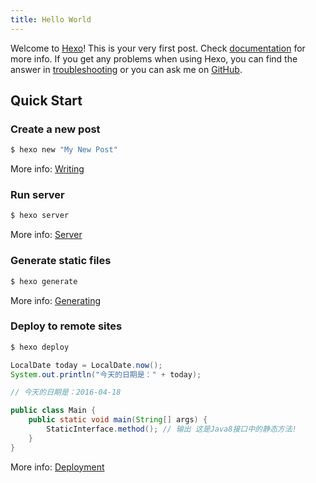 ```yaml
---
title: Hello World
---
```

Welcome to [Hexo](https://hexo.io/)! This is your very first post. Check [documentation](https://hexo.io/docs/) for more info. If you get any problems when using Hexo, you can find the answer in [troubleshooting](https://hexo.io/docs/troubleshooting.html) or you can ask me on [GitHub](https://github.com/hexojs/hexo/issues).

## Quick Start

### Create a new post

``` bash
$ hexo new "My New Post"
```

More info: [Writing](https://hexo.io/docs/writing.html)

### Run server

``` bash
$ hexo server
```

More info: [Server](https://hexo.io/docs/server.html)

### Generate static files

``` bash
$ hexo generate
```

More info: [Generating](https://hexo.io/docs/generating.html)

### Deploy to remote sites

``` bash
$ hexo deploy
```


```java
LocalDate today = LocalDate.now();
System.out.println("今天的日期是：" + today);

// 今天的日期是：2016-04-18
```

```java
public class Main {
    public static void main(String[] args) {
        StaticInterface.method(); // 输出 这是Java8接口中的静态方法!
    }
}
```

More info: [Deployment](https://hexo.io/docs/deployment.html)
